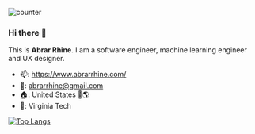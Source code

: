 ![counter](https://enwcddm0jvmf6zu.m.pipedream.net)

### Hi there 👋
This is **Abrar Rhine**. I am a software engineer, machine learning engineer and UX designer. 
- 📫: https://www.abrarrhine.com/  
- 📧: abrarrhine@gmail.com
- 🏠: United States 🗽🌎 
- 🏫: Virginia Tech

[![Top Langs](https://github-readme-stats-git-masterrstaa-rickstaa.vercel.app/api/top-langs/?username=abrarrhine&bg_color=000000)](https://github.com/abrarrhine/github-readme-stats)

